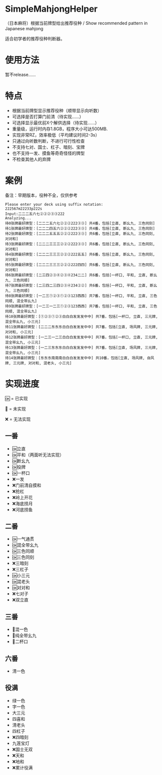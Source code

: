# SimpleMahjongHelper
 （日本麻将）根据当前牌型给出推荐役种 / Show recommended pattern in Japanese mahjong

适合初学者的推荐役种判断器。

# 使用方法
暂不release……

# 特点
- 根据当前牌型显示推荐役种（顺带显示向听数）
- 可选择是否打算门前清（待实现……）
- 可选择显示最优前X个解供选择（待实现……）
- 重量级，运行时内存1.8GB，程序大小可达500MB.
- 实现非常RZ，效率极低（平均建议时间2-3s）
- 只通过向听数判断，不进行可行性检查
- 不支持七对、国士、杠子、暗刻、宝牌
- 也不支持一发、摸鱼等奇奇怪怪的牌型
- 不检查其他人的弃牌
# 案例
备注：早期版本，役种不全，仅供参考
```
Please enter your deck using suffix notation:
222567m22233p222s
Input:二二二五六七②②②③③222
Analyzing...
待0张牌最好牌型：[二二二五六七②②②222③③] 共4番，包括[立直, 断幺九, 三色同刻]
待1张牌最好牌型：[二二二四五六②②②222③③] 共4番，包括[立直, 断幺九, 三色同刻]
待2张牌最好牌型：[二二二五五五②②②222③③] 共6番，包括[立直, 断幺九, 三色同刻, 对对和]
待3张牌最好牌型：[二二二三三三②②②222③③] 共6番，包括[立直, 断幺九, 三色同刻, 对对和]
待4张牌最好牌型：[二二二三三三②②②222五五] 共6番，包括[立直, 断幺九, 三色同刻, 对对和]
待5张牌最好牌型：[二二二三三三②②②222四四] 共6番，包括[立直, 断幺九, 三色同刻, 对对和]
待6张牌最好牌型：[二三四②③④②③④234二二] 共6番，包括[一杯口, 平和, 立直, 断幺九, 三色同顺]
待7张牌最好牌型：[二三四二三四②③④234②②] 共6番，包括[一杯口, 平和, 立直, 断幺九, 三色同顺]
待8张牌最好牌型：[一二三①②③①②③123西西] 共7番，包括[一杯口, 平和, 立直, 三色同顺, 混全带幺九]
待9张牌最好牌型：[一二三一二三①②③123西西] 共7番，包括[一杯口, 平和, 立直, 三色同顺, 混全带幺九]
待10张牌最好牌型：[①②③①②③白白白发发发中中] 共7番，包括[一杯口, 立直, 三元牌, 混全带幺九, 小三元]
待11张牌最好牌型：[二二二东东东白白白发发发中中] 共7番，包括[立直, 场风牌, 三元牌, 对对和, 小三元]
待12张牌最好牌型：[一二三一二三白白白发发发中中] 共7番，包括[一杯口, 立直, 三元牌, 混全带幺九, 小三元]
待13张牌最好牌型：[一二三东东东白白白发发发中中] 共7番，包括[立直, 场风牌, 三元牌, 混全带幺九, 小三元]
待14张牌最好牌型：[东东东南南南白白白发发发中中] 共10番，包括[立直, 场风牌, 自风牌, 三元牌, 对对和, 混老头, 小三元]

```

# 实现进度

🆗 = 已实现

🚧 = 未实现

❌ = 无法实现

## 一番
- 🆗立直
- 🆗平和（两面听无法实现）
- 🆗断幺九
- 🆗役牌
- 🆗一杯口
- ❌一发
- ❌门前清自摸和
- ❌抢杠
- ❌岭上开花
- ❌海底捞月
- ❌河底捞鱼

## 二番
- 🆗一气通贯 
- 🆗混全带幺九 
- 🆗三色同顺 
- 🆗三色同刻 
- ❌三暗刻 
- ❌三杠子 
- 🆗小三元 
- 🆗混老头 
- 🆗对对和 
- ❌七对子 
- ❌双立直
## 三番
- 🚧混一色
- 🚧纯全带幺九
- 🚧二杯口
## 六番
- 清一色
## 役满
- 绿一色 
- 字一色 
- 大三元 
- 四喜和 
- 清老头 
- 四杠子 
- ❌四暗刻 
- 九莲宝灯 
- ❌国士无双 
- ❌天和 
- ❌地和 
- ❌累计役满